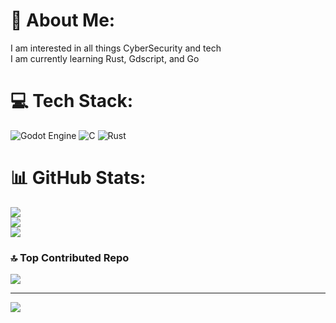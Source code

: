 # 💫 About Me:
I am interested in all things CyberSecurity and tech<br>I am currently learning Rust, Gdscript, and Go


# 💻 Tech Stack:
![Godot Engine](https://img.shields.io/badge/GODOT-%23FFFFFF.svg?style=for-the-badge&logo=godot-engine) ![C](https://img.shields.io/badge/c-%2300599C.svg?style=for-the-badge&logo=c&logoColor=white) ![Rust](https://img.shields.io/badge/rust-%23000000.svg?style=for-the-badge&logo=rust&logoColor=white)
# 📊 GitHub Stats:
![](https://github-readme-stats.vercel.app/api?username=GreatNateDev&theme=dark&hide_border=false&include_all_commits=false&count_private=false)<br/>
![](https://nirzak-streak-stats.vercel.app/?user=GreatNateDev&theme=dark&hide_border=false)<br/>
![](https://github-readme-stats.vercel.app/api/top-langs/?username=GreatNateDev&theme=dark&hide_border=false&include_all_commits=false&count_private=false&layout=compact)

### 🔝 Top Contributed Repo
![](https://github-contributor-stats.vercel.app/api?username=GreatNateDev&limit=5&theme=dark&combine_all_yearly_contributions=true)

---
[![](https://visitcount.itsvg.in/api?id=GreatNateDev&icon=0&color=0)](https://visitcount.itsvg.in)

<!-- Proudly created with GPRM ( https://gprm.itsvg.in ) -->
